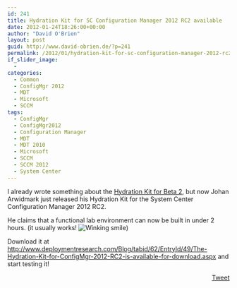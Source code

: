 ```yaml
---
id: 241
title: Hydration Kit for SC Configuration Manager 2012 RC2 available
date: 2012-01-24T18:26:00+00:00
author: "David O'Brien"
layout: post
guid: http://www.david-obrien.de/?p=241
permalink: /2012/01/hydration-kit-for-sc-configuration-manager-2012-rc2-available/
if_slider_image:
  - 
categories:
  - Common
  - ConfigMgr 2012
  - MDT
  - Microsoft
  - SCCM
tags:
  - ConfigMgr
  - ConfigMgr2012
  - Configuration Manager
  - MDT
  - MDT 2010
  - Microsoft
  - SCCM
  - SCCM 2012
  - System Center
---
```

I already wrote something about the <a href="http://www.david-obrien.de/?p=143" onclick="_gaq.push(['_trackEvent', 'outbound-article', 'http://www.david-obrien.de/?p=143', 'Hydration Kit for Beta 2']);" title="PoC Deployment of SCCM 2012 – Hydration Kit"  target="_blank">Hydration Kit for Beta 2</a>, but now Johan Arwidmark just released his Hydration Kit for the System Center Configuration Manager 2012 RC2.

He claims that a functional lab environment can now be built in under 2 hours. (it usually works!  <img class="img-responsive wlEmoticon wlEmoticon-winkingsmile" style="border-style: none;" src="http://www.david-obrien.de/wp-content/uploads/2012/01/wlEmoticon-winkingsmile2.png" alt="Winking smile" />)

Download it at <a href="http://www.deploymentresearch.com/Blog/tabid/62/EntryId/49/The-Hydration-Kit-for-ConfigMgr-2012-RC2-is-available-for-download.aspx" onclick="_gaq.push(['_trackEvent', 'outbound-article', 'http://www.deploymentresearch.com/Blog/tabid/62/EntryId/49/The-Hydration-Kit-for-ConfigMgr-2012-RC2-is-available-for-download.aspx', 'http://www.deploymentresearch.com/Blog/tabid/62/EntryId/49/The-Hydration-Kit-for-ConfigMgr-2012-RC2-is-available-for-download.aspx']);" >http://www.deploymentresearch.com/Blog/tabid/62/EntryId/49/The-Hydration-Kit-for-ConfigMgr-2012-RC2-is-available-for-download.aspx</a> and start testing it! 

<div style="float: right; margin-left: 10px;">
  <a href="https://twitter.com/share" onclick="_gaq.push(['_trackEvent', 'outbound-article', 'https://twitter.com/share', 'Tweet']);" class="twitter-share-button" data-hashtags="ConfigMgr,ConfigMgr2012,Configuration+Manager,MDT,MDT+2010,Microsoft,SCCM,SCCM+2012,System+Center" data-count="vertical" data-url="http://www.david-obrien.net/2012/01/hydration-kit-for-sc-configuration-manager-2012-rc2-available/">Tweet</a>
</div>
